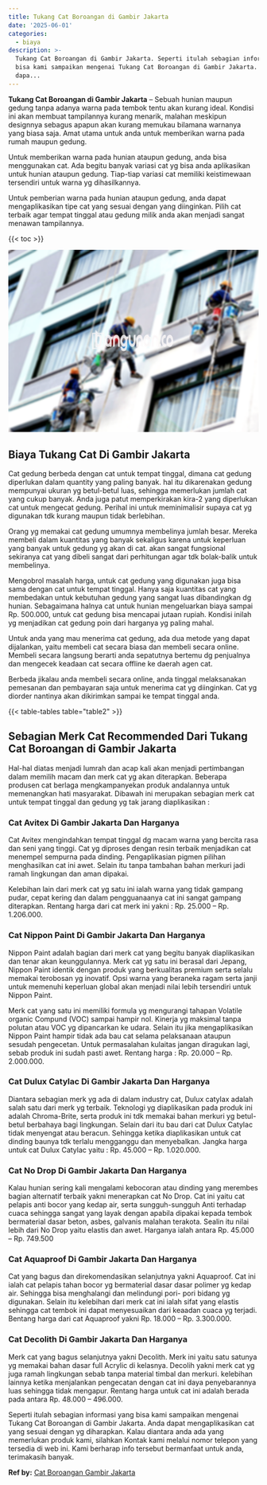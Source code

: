 ```yaml
---
title: Tukang Cat Boroangan di Gambir Jakarta
date: '2025-06-01'
categories:
  - biaya
description: >-
  Tukang Cat Boroangan di Gambir Jakarta. Seperti itulah sebagian informasi yang
  bisa kami sampaikan mengenai Tukang Cat Boroangan di Gambir Jakarta. Anda
  dapa...
---
```


**Tukang Cat Boroangan di Gambir Jakarta** – Sebuah hunian maupun gedung tanpa adanya warna pada tembok tentu akan kurang ideal. Kondisi ini akan membuat tampilannya kurang menarik, malahan meskipun designnya sebagus apapun akan kurang memukau bilamana warnanya yang biasa saja. Amat utama untuk anda untuk memberikan warna pada rumah maupun gedung.

Untuk memberikan warna pada hunian ataupun gedung, anda bisa menggunakan cat. Ada begitu banyak variasi cat yg bisa anda aplikasikan untuk hunian ataupun gedung. Tiap-tiap variasi cat memiliki keistimewaan tersendiri untuk warna yg dihasilkannya.

Untuk pemberian warna pada hunian ataupun gedung, anda dapat mengaplikasikan tipe cat yang sesuai dengan yang diinginkan. Pilih cat terbaik agar tempat tinggal atau gedung milik anda akan menjadi sangat menawan tampilannya.

{{< toc >}}

![Tukang Cat Boroangan di Gambir Jakarta](/images/jasa-cat-murah07.png)

## Biaya Tukang Cat Di Gambir Jakarta

Cat gedung berbeda dengan cat untuk tempat tinggal, dimana cat gedung diperlukan dalam quantity yang paling banyak. hal itu dikarenakan gedung mempunyai ukuran yg betul-betul luas, sehingga memerlukan jumlah cat yang cukup banyak. Anda juga patut memperkirakan kira-2 yang diperlukan cat untuk mengecat gedung. Perihal ini untuk meminimalisir supaya cat yg digunakan tdk kurang maupun tidak berlebihan.

Orang yg memakai cat gedung umumnya membelinya jumlah besar. Mereka membeli dalam kuantitas yang banyak sekaligus karena untuk keperluan yang banyak untuk gedung yg akan di cat. akan sangat fungsional sekiranya cat yang dibeli sangat dari perhitungan agar tdk bolak-balik untuk membelinya.

Mengobrol masalah harga, untuk cat gedung yang digunakan juga bisa sama dengan cat untuk tempat tinggal. Hanya saja kuantitas cat yang membedakan untuk kebutuhan gedung yang sangat luas dibandingkan dg hunian. Sebagaimana halnya cat untuk hunian mengeluarkan biaya sampai Rp. 500.000, untuk cat gedung bisa mencapai jutaan rupiah. Kondisi inilah yg menjadikan cat gedung poin dari harganya yg paling mahal.

Untuk anda yang mau menerima cat gedung, ada dua metode yang dapat dijalankan, yaitu membeli cat secara biasa dan membeli secara online. Membeli secara langsung berarti anda sepatutnya bertemu dg penjualnya dan mengecek keadaan cat secara offline ke daerah agen cat.

Berbeda jikalau anda membeli secara online, anda tinggal melaksanakan pemesanan dan pembayaran saja untuk menerima cat yg diinginkan. Cat yg diorder nantinya akan dikirimkan sampai ke tempat tinggal anda.

{{< table-tables table="table2" >}}

## Sebagian Merk Cat Recommended Dari Tukang Cat Boroangan di Gambir Jakarta

Hal-hal diatas menjadi lumrah dan acap kali akan menjadi pertimbangan dalam memilih macam dan merk cat yg akan diterapkan. Beberapa produsen cat berlaga mengkampanyekan produk andalannya untuk memenangkan hati masyarakat. Dibawah ini merupakan sebagian merk cat untuk tempat tinggal dan gedung yg tak jarang diaplikasikan :

### Cat Avitex Di Gambir Jakarta Dan Harganya

Cat Avitex mengindahkan tempat tinggal dg macam warna yang bercita rasa dan seni yang tinggi. Cat yg diproses dengan resin terbaik menjadikan cat menempel sempurna pada dinding. Pengaplikasian pigmen pilihan menghasilkan cat ini awet. Selain itu tanpa tambahan bahan merkuri jadi ramah lingkungan dan aman dipakai.

Kelebihan lain dari merk cat yg satu ini ialah warna yang tidak gampang pudar, cepat kering dan dalam pengguanaanya cat ini sangat gampang diterapkan. Rentang harga dari cat merk ini yakni : Rp. 25.000 – Rp. 1.206.000.

### Cat Nippon Paint Di Gambir Jakarta Dan Harganya

Nippon Paint adalah bagian dari merk cat yang begitu banyak diaplikasikan dan tenar akan keunggulannya. Merk cat yg satu ini berasal dari Jepang, Nippon Paint identik dengan produk yang berkualitas premium serta selalu memakai terobosan yg inovatif. Opsi warna yang beraneka ragam serta janji untuk memenuhi keperluan global akan menjadi nilai lebih tersendiri untuk Nippon Paint.

Merk cat yang satu ini memiliki formula yg mengurangi tahapan Volatile organic Compund (VOC) sampai hampir nol. Kinerja yg maksimal tanpa polutan atau VOC yg dipancarkan ke udara. Selain itu jika mengaplikasikan Nippon Paint hampir tidak ada bau cat selama pelaksanaan ataupun sesudah pengecetan. Untuk permasalahan kulaitas jangan diragukan lagi, sebab produk ini sudah pasti awet. Rentang harga : Rp. 20.000 – Rp. 2.000.000.

### Cat Dulux Catylac Di Gambir Jakarta Dan Harganya

Diantara sebagian merk yg ada di dalam industry cat, Dulux catylax adalah salah satu dari merk yg terbaik. Teknologi yg diaplikasikan pada produk ini adalah Chroma-Brite, serta produk ini tdk memakai bahan merkuri yg betul-betul berbahaya bagi lingkungan. Selain dari itu bau dari cat Dulux Catylac tidak menyengat atau beracun. Sehingga ketika diaplikasikan untuk cat dinding baunya tdk terlalu mengganggu dan menyebalkan. Jangka harga untuk cat Dulux Catylac yaitu : Rp. 45.000 – Rp. 1.020.000.

### Cat No Drop Di Gambir Jakarta Dan Harganya

Kalau hunian sering kali mengalami kebocoran atau dinding yang merembes bagian alternatif terbaik yakni menerapkan cat No Drop. Cat ini yaitu cat pelapis anti bocor yang kedap air, serta sungguh-sungguh Anti terhadap cuaca sehingga sangat yang layak dengan apabila dipakai kepada tembok bermaterial dasar beton, asbes, galvanis malahan terakota. Sealin itu nilai lebih dari No Drop yaitu elastis dan awet. Harganya ialah antara Rp. 45.000 – Rp. 749.500

### Cat Aquaproof Di Gambir Jakarta Dan Harganya

Cat yang bagus dan direkomendasikan selanjutnya yakni Aquaproof. Cat ini ialah cat pelapis tahan bocor yg bermaterial dasar dasar polimer yg kedap air. Sehingga bisa menghalangi dan melindungi pori- pori bidang yg digunakan. Selain itu kelebihan dari merk cat ini ialah sifat yang elastis sehingga cat tembok ini dapat menyesuaikan dari keaadan cuaca yg terjadi. Bentang harga dari cat Aquaproof yakni Rp. 18.000 – Rp. 3.300.000.

### Cat Decolith Di Gambir Jakarta Dan Harganya

Merk cat yang bagus selanjutnya yakni Decolith. Merk ini yaitu satu satunya yg memakai bahan dasar full Acrylic di kelasnya. Decolih yakni merk cat yg juga ramah lingkungan sebab tanpa material timbal dan merkuri. kelebihan lainnya ketika menjalankan pengecatan dengan cat ini daya penyebarannya luas sehingga tidak mengapur. Rentang harga untuk cat ini adalah berada pada antara Rp. 48.000 – 496.000.

Seperti itulah sebagian informasi yang bisa kami sampaikan mengenai Tukang Cat Boroangan di Gambir Jakarta. Anda dapat mengaplikasikan cat yang sesuai dengan yg diharapkan. Kalau diantara anda ada yang memerlukan produk kami, silahkan Kontak kami melalui nomor telepon yang tersedia di web ini. Kami berharap info tersebut bermanfaat untuk anda, terimakasih banyak.

**Ref by:** [Cat Boroangan Gambir Jakarta](https://id.wikipedia.org/wiki/Cat)
